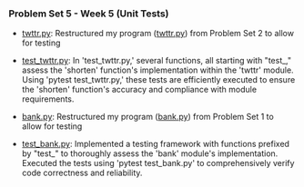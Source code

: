 ### Problem Set 5 - Week 5 (Unit Tests)

- [twttr.py](./test_twttr/twttr.py):  Restructured my program ([twttr.py](./twttr.py)) from Problem Set 2 to allow for testing
- [test_twttr.py](./test_twttr/test_twttr.py):  In 'test_twttr.py,' several functions, all starting with "test_," assess the 'shorten' function's implementation within the 'twttr' module. Using 'pytest test_twttr.py,' these tests are efficiently executed to ensure the 'shorten' function's accuracy and compliance with module requirements.
  
- [bank.py](./test_bank/bank.py):  Restructured my program ([bank.py](./problem_set1/bank.py)) from Problem Set 1 to allow for testing
- [test_bank.py](./test_bank/test_bank.py):  Implemented a testing framework with functions prefixed by "test_" to thoroughly assess the 'bank' module's implementation. Executed the tests using 'pytest test_bank.py' to comprehensively verify code correctness and reliability.
